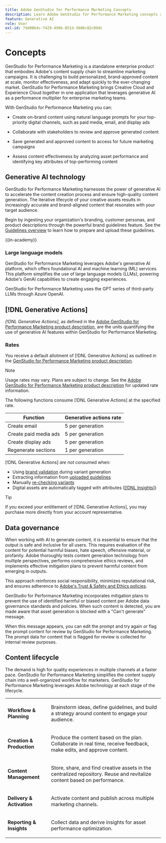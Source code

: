 ```yaml
---
title: Adobe GenStudio for Performance Marketing Concepts
description: Learn Adobe GenStudio for Performance Marketing concepts and terminology.
feature: Generative AI
role: User
exl-id: 7dd00b4c-f429-499b-851d-3606c82c09dc
---
```

# Concepts

GenStudio for Performance Marketing is a standalone enterprise product that embodies Adobe's content supply chain to streamline marketing campaigns. It is challenging to build personalized, brand-approved content at scale, monitor effectiveness, and adapt quickly to the ever-changing market. GenStudio for Performance Marketing brings Creative Cloud and Experience Cloud together in one application that leverages generative AI as a performance multiplier for enterprise marketing teams.

With GenStudio for Performance Marketing you can:

* Create on-brand content using natural language prompts for your top-priority digital channels, such as paid media, email, and display ads

* Collaborate with stakeholders to review and approve generated content
* Save generated and approved content to access for future marketing campaigns
* Assess content effectiveness by analyzing asset performance and identifying key attributes of top-performing content

## Generative AI technology

GenStudio for Performance Marketing harnesses the power of generative AI to accelerate the content creation process and ensure high-quality content generation. The iterative lifecycle of your creative assets results in increasingly accurate and brand-aligned content that resonates with your target audience.

Begin by ingesting your organization's branding, customer personas, and product descriptions through the powerful brand guidelines feature. See the [Guidelines overview](../user-guide/guidelines/overview.md) to learn how to prepare and upload these guidelines.

{{in-academy}}

### Large language models

GenStudio for Performance Marketing leverages Adobe's generative AI platform, which offers foundational AI and machine learning (ML) services. This platform simplifies the use of large language models (LLMs), powering Adobe's GenAI capabilities to create engaging experiences.

GenStudio for Performance Marketing uses the GPT series of third-party LLMs through Azure OpenAI.<!-- Claude, and Gemini models. -->

## [!DNL Generative Actions]

_[!DNL Generative Actions]_, as defined in the [Adobe GenStudio for Performance Marketing product description](https://helpx.adobe.com/legal/product-descriptions/adobe-genstudio-for-performance-marketing---product-description.html), are the units quantifying the use of generative AI features within GenStudio for Performance Marketing.

<!-- Add example about usage mode?
Where users check how many generative actions they have left
How they re-up their genactions
If genactions roll over month to month or not -->

### Rates

You receive a default allotment of [!DNL Generative Actions] as outlined in the [GenStudio for Performance Marketing product description](https://helpx.adobe.com/legal/product-descriptions/adobe-genstudio-for-performance-marketing---product-description.html).

>[!NOTE]
>
>Usage rates may vary. Plans are subject to change. See the [Adobe GenStudio for Performance Marketing product description](https://helpx.adobe.com/legal/product-descriptions/adobe-genstudio-for-performance-marketing---product-description.html) for updated rate information.

The following functions consume [!DNL Generative Actions] at the specified rate.

| Function                 | Generative actions rate |
| -----------------------  | ------------------ |
| Create email             | 5 per generation  |
| Create paid media ads    | 5 per generation  |
| Create display ads       | 5 per generation  |
| Regenerate sections      | 1 per generation  |

<!-- | Generate on-brand images | 1 per prompt  |
| Translation              | 1 per prompt  |
| Video: ADLS              | 1 per prompt  |
| Video: TTS + Avatar      | 1 per prompt  | -->

[!DNL Generative Actions] _are not_ consumed when:

* Using [brand validation](/help/user-guide/guidelines/brand-validation.md) during variant generation
* Extracting information from [uploaded guidelines](/help/user-guide/guidelines/add-guidelines.md)
* Manually [re-checking variants](/help/user-guide/guidelines/brand-validation.md#improve-brand-alignment)
* Digital assets are automatically tagged with attributes ([[!DNL Insights]](/help/user-guide/insights/overview.md))

>[!TIP]
>
>If you exceed your entitlement of [!DNL Generative Actions], you may purchase more directly from your account representative.

## Data governance

When working with AI to generate content, it is essential to ensure that the output is safe and inclusive for all users. This requires evaluation of the content for potential harmful biases, hate speech, offensive material, or profanity. Adobe thoroughly tests content generation technology from multiple perspectives, performs comprehensive ethics reviews, and implements effective mitigation plans to prevent harmful content from emerging in outputs.

This approach reinforces social responsibility, minimizes reputational risk, and ensures adherence to [Adobe's Trust & Safety and Ethics policies](https://www.adobe.com/content/dam/cc/en/ai-ethics/pdfs/Adobe-AI-Ethics-Principles.pdf).

GenStudio for Performance Marketing incorporates mitigation plans to prevent the use of identified harmful or biased content per Adobe data governance standards and policies. When such content is detected, you are made aware that asset generation is blocked with a "Can't generate" message.

When this message appears, you can edit the prompt and try again _or_ flag the prompt content for review by GenStudio for Performance Marketing. The prompt data for content that is flagged for review is collected for internal review purposes.

## Content lifecycle

The demand is high for quality experiences in multiple channels at a faster pace. GenStudio for Performance Marketing simplifies the content supply chain into a well-organized workflow for marketers. GenStudio for Performance Marketing leverages Adobe technology at each stage of the lifecycle.

<table style="table-layout:auto">
<tr style="border: 0;">
    <td>
       <p><strong>Workflow & Planning</strong></p>
    </td>
    <td>
        <p>Brainstorm ideas, define guidelines, and build a strategy around content to engage your audience.</p>
    </td>
</tr>
<tr style="border: 0;">
    <td>
        <p><strong>Creation & Production</strong></p>
    </td>
    <td>
        <p>Produce the content based on the plan. Collaborate in real time, receive feedback, make edits, and approve content.</p>
    </td>
</tr>
<tr style="border: 0;">
    <td>
        <p><strong>Content Management</strong></p>
    </td>
    <td>
        <p>Store, share, and find creative assets in the centralized repository. Reuse and revitalize content based on performance.</p>
    </td>
</tr>
<tr style="border: 0;">
    <td>
        <p><strong>Delivery & Activation</strong></p>
    </td>
    <td>
        <p>Activate content and publish across multiple marketing channels.</P>
    </td>
</tr>
<tr style="border: 0;">
    <td>
        <p><strong>Reporting & Insights</strong></p>
    </td>
    <td>
        <p>Collect data and derive insights for asset performance optimization.</p>
    </td>
</tr>
</table>
